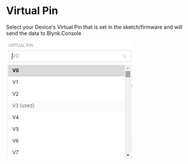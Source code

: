 # Virtual Pin

Select your Device's Virtual Pin that is set in the sketch/firmware and will send the data to Blynk.Console

![](../../../../.gitbook/assets/vpin.png)

